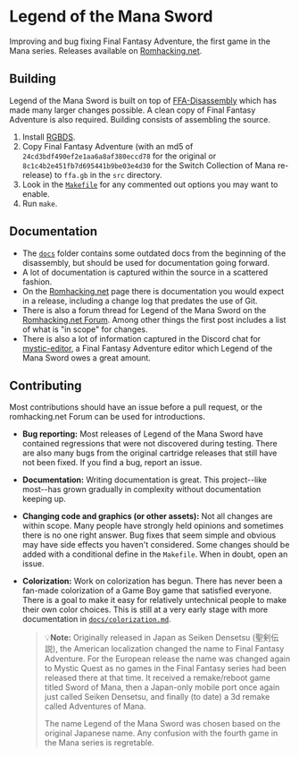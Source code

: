 # Legend of the Mana Sword
Improving and bug fixing Final Fantasy Adventure, the first game in the Mana series. Releases available on [Romhacking.net](https://www.romhacking.net/hacks/6550/).

## Building
Legend of the Mana Sword is built on top of [FFA-Disassembly](https://github.com/daid/FFA-Disassembly) which has made many larger changes possible. A clean copy of Final Fantasy Adventure is also required. Building consists of assembling the source.
1. Install [RGBDS](https://rgbds.gbdev.io/).
2. Copy Final Fantasy Adventure (with an md5 of `24cd3bdf490ef2e1aa6a8af380eccd78` for the original or `8c1c4b2e451fb7d695441b9be03e4d30` for the Switch Collection of Mana re-release) to `ffa.gb` in the `src` directory.
3. Look in the [`Makefile`](Makefile) for any commented out options you may want to enable.
4. Run `make`.

## Documentation
- The [`docs`](docs) folder contains some outdated docs from the beginning of the disassembly, but should be used for documentation going forward.
- A lot of documentation is captured within the source in a scattered fashion.
- On the [Romhacking.net](https://www.romhacking.net/hacks/6550/) page there is documentation you would expect in a release, including a change log that predates the use of Git.
- There is also a forum thread for Legend of the Mana Sword on the [Romhacking.net Forum](https://www.romhacking.net/forum/index.php?topic=34237). Among other things the first post includes a list of what is "in scope" for changes.
- There is also a lot of information captured in the Discord chat for [mystic-editor](https://github.com/arathron123/mystic-editor), a Final Fantasy Adventure editor which Legend of the Mana Sword owes a great amount.

## Contributing
Most contributions should have an issue before a pull request, or the romhacking.net Forum  can be used for introductions.
- **Bug reporting:** Most releases of Legend of the Mana Sword have contained regressions that were not discovered during testing. There are also many bugs from the original cartridge releases that still have not been fixed. If you find a bug, report an issue.
- **Documentation:** Writing documentation is great. This project--like most--has grown gradually in complexity without documentation keeping up.
- **Changing code and graphics (or other assets):** Not all changes are within scope. Many people have strongly held opinions and sometimes there is no one right answer. Bug fixes that seem simple and obvious may have side effects you haven't considered. Some changes should be added with a conditional define in the `Makefile`. When in doubt, open an issue.
- **Colorization:** Work on colorization has begun. There has never been a fan-made colorization of a Game Boy game that satisfied everyone. There is a goal to make it easy for relatively untechnical people to make their own color choices. This is still at a very early stage with more documentation in [`docs/colorization.md`](docs/colorization.md).

  > 💡**Note:** Originally released in Japan as Seiken Densetsu (聖剣伝説), the American localization changed the name to Final Fantasy Adventure. For the European release the name was changed again to Mystic Quest as no games in the Final Fantasy series had been released there at that time. It received a remake/reboot game titled Sword of Mana, then a Japan-only mobile port once again just called Seiken Densetsu, and finally (to date) a 3d remake called Adventures of Mana.
  > 
  > The name Legend of the Mana Sword was chosen based on the original Japanese name. Any confusion with the fourth game in the Mana series is regretable.
